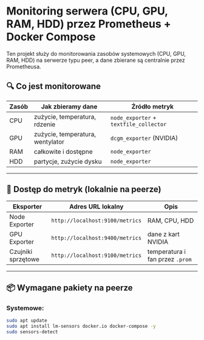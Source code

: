 # Monitoring serwera (CPU, GPU, RAM, HDD) przez Prometheus + Docker Compose

Ten projekt służy do monitorowania zasobów systemowych (CPU, GPU, RAM, HDD) na serwerze typu peer, a dane zbierane są centralnie przez Prometheusa.

## 🔍 Co jest monitorowane

| Zasób | Jak zbieramy dane | Źródło metryk |
|-------|-------------------|----------------|
| CPU   | zużycie, temperatura, rdzenie | `node_exporter` + `textfile_collector` |
| GPU   | zużycie, temperatura, wentylator | `dcgm_exporter` (NVIDIA) |
| RAM   | całkowite i dostępne | `node_exporter` |
| HDD   | partycje, zużycie dysku | `node_exporter` |

---

## 🔗 Dostęp do metryk (lokalnie na peerze)

| Eksporter          | Adres URL lokalny                   | Opis                          |
|--------------------|--------------------------------------|-------------------------------|
| Node Exporter      | `http://localhost:9100/metrics`      | RAM, CPU, HDD                 |
| GPU Exporter       | `http://localhost:9400/metrics`      | dane z kart NVIDIA           |
| Czujniki sprzętowe | `http://localhost:9100/metrics`      | temperatura i fan przez `.prom` |

---

## 📦 Wymagane pakiety na peerze

### Systemowe:
```bash
sudo apt update
sudo apt install lm-sensors docker.io docker-compose -y
sudo sensors-detect
